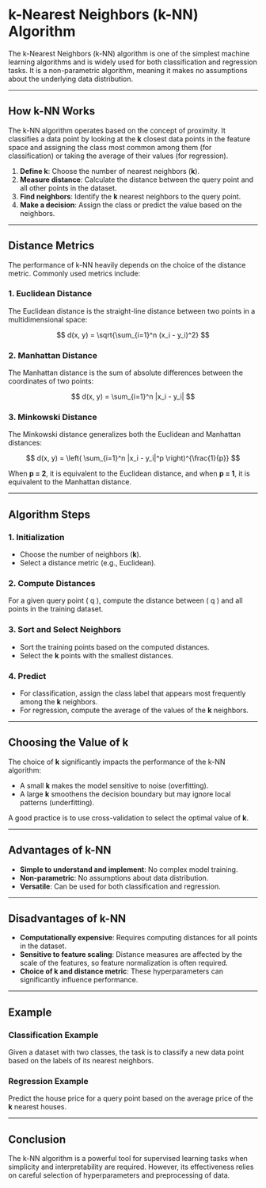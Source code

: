 # k-Nearest Neighbors (k-NN) Algorithm

The k-Nearest Neighbors (k-NN) algorithm is one of the simplest machine learning algorithms and is widely used for both classification and regression tasks. It is a non-parametric algorithm, meaning it makes no assumptions about the underlying data distribution.

---

## How k-NN Works

The k-NN algorithm operates based on the concept of proximity. It classifies a data point by looking at the **k** closest data points in the feature space and assigning the class most common among them (for classification) or taking the average of their values (for regression).

1. **Define k**: Choose the number of nearest neighbors (**k**).
2. **Measure distance**: Calculate the distance between the query point and all other points in the dataset.
3. **Find neighbors**: Identify the **k** nearest neighbors to the query point.
4. **Make a decision**: Assign the class or predict the value based on the neighbors.

---

## Distance Metrics

The performance of k-NN heavily depends on the choice of the distance metric. Commonly used metrics include:

### 1. Euclidean Distance
The Euclidean distance is the straight-line distance between two points in a multidimensional space:

$$
d(x, y) = \sqrt{\sum_{i=1}^n (x_i - y_i)^2}
$$

### 2. Manhattan Distance
The Manhattan distance is the sum of absolute differences between the coordinates of two points:

$$
d(x, y) = \sum_{i=1}^n |x_i - y_i|
$$

### 3. Minkowski Distance
The Minkowski distance generalizes both the Euclidean and Manhattan distances:

$$
d(x, y) = \left( \sum_{i=1}^n |x_i - y_i|^p \right)^{\frac{1}{p}}
$$

When **p = 2**, it is equivalent to the Euclidean distance, and when **p = 1**, it is equivalent to the Manhattan distance.

---

## Algorithm Steps

### 1. Initialization
- Choose the number of neighbors (**k**).
- Select a distance metric (e.g., Euclidean).

### 2. Compute Distances
For a given query point \( q \), compute the distance between \( q \) and all points in the training dataset.

### 3. Sort and Select Neighbors
- Sort the training points based on the computed distances.
- Select the **k** points with the smallest distances.

### 4. Predict
- For classification, assign the class label that appears most frequently among the **k** neighbors.
- For regression, compute the average of the values of the **k** neighbors.

---

## Choosing the Value of k

The choice of **k** significantly impacts the performance of the k-NN algorithm:
- A small **k** makes the model sensitive to noise (overfitting).
- A large **k** smoothens the decision boundary but may ignore local patterns (underfitting).

A good practice is to use cross-validation to select the optimal value of **k**.

---

## Advantages of k-NN

- **Simple to understand and implement**: No complex model training.
- **Non-parametric**: No assumptions about data distribution.
- **Versatile**: Can be used for both classification and regression.

---

## Disadvantages of k-NN

- **Computationally expensive**: Requires computing distances for all points in the dataset.
- **Sensitive to feature scaling**: Distance measures are affected by the scale of the features, so feature normalization is often required.
- **Choice of k and distance metric**: These hyperparameters can significantly influence performance.

---

## Example

### Classification Example
Given a dataset with two classes, the task is to classify a new data point based on the labels of its nearest neighbors.

### Regression Example
Predict the house price for a query point based on the average price of the **k** nearest houses.

---

## Conclusion

The k-NN algorithm is a powerful tool for supervised learning tasks when simplicity and interpretability are required. However, its effectiveness relies on careful selection of hyperparameters and preprocessing of data.


